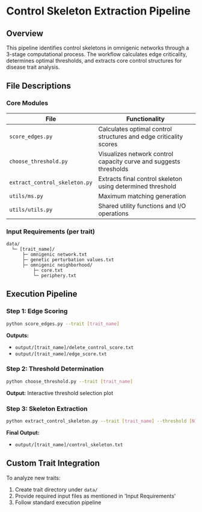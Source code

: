 # Control Skeleton Extraction Pipeline

## Overview

This pipeline identifies control skeletons in omnigenic networks through a 3-stage computational process. The workflow calculates edge criticality, determines optimal thresholds, and extracts core control structures for disease trait analysis.

## File Descriptions

### Core Modules

| File                          | Functionality                                                |
| ----------------------------- | ------------------------------------------------------------ |
| `score_edges.py`              | Calculates optimal control structures and edge criticality scores |
| `choose_threshold.py`         | Visualizes network control capacity curve and suggests thresholds |
| `extract_control_skeleton.py` | Extracts final control skeleton using determined threshold   |
| `utils/ms.py`                 | Maximum matching generation                                  |
| `utils/utils.py`              | Shared utility functions and I/O operations                  |

### Input Requirements (per trait)

```text
data/
  └─ [trait_name]/
      ├─ omnigenic network.txt
      ├─ genetic perturbation values.txt
      ├─ omnigenic neighborhood/
          ├─ core.txt
          └─ periphery.txt
```

## Execution Pipeline

### Step 1: Edge Scoring

```bash
python score_edges.py --trait [trait_name]
```

**Outputs:**

- `output/[trait_name]/delete_control_score.txt`
- `output/[trait_name]/edge_score.txt`

### Step 2: Threshold Determination

```bash
python choose_threshold.py --trait [trait_name]
```

**Output:** Interactive threshold selection plot

### Step 3: Skeleton Extraction

```bash
python extract_control_skeleton.py --trait [trait_name] --threshold [N]
```

**Final Output:**

- `output/[trait_name]/control_skeleton.txt`

## Custom Trait Integration

To analyze new traits:

1. Create trait directory under `data/`
2. Provide required input files as mentioned in 'Input Requirements'
3. Follow standard execution pipeline

